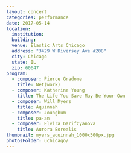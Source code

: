 ```yaml
---
layout: concert
categories: performance
date: 2017-05-14
location:
  institution:
  building:
  venue: Elastic Arts Chicago
  address: "3429 W Diversey Ave #208"
  city: Chicago
  state: IL
  zip: 60647
program:
  - composer: Pierce Gradone
    title: Net(work)
  - composer: Katherine Young
    title: The Life You Save May Be Your Own
  - composer: Will Myers
    title: Aquinnah
  - composer: Joungbum
    title: pa-an
  - composer: Elvira Garifzyanova
    title: Aurora Borealis
thumbnail: myers_aquinnah_1000x500px.jpg
photosFolder: uchicago/
---
```

